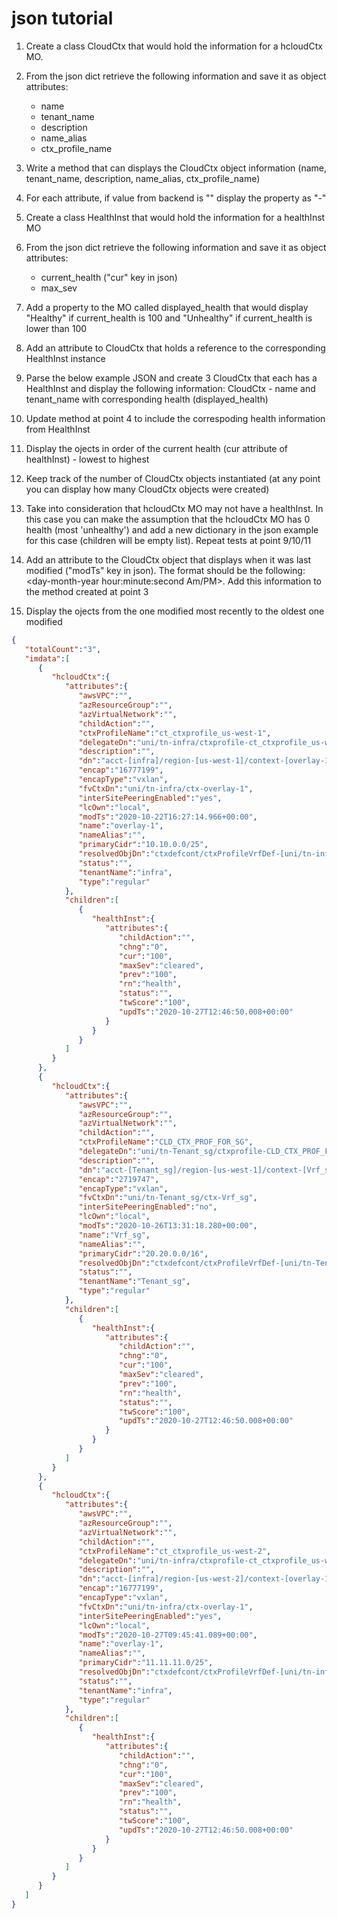 # json tutorial

1. Create a class CloudCtx that would hold the information for a hcloudCtx MO.
2. From the json dict retrieve the following information and save it as object attributes:
    - name
    - tenant_name
    - description
    - name_alias
    - ctx_profile_name
3. Write a method that can displays the CloudCtx object information (name, tenant_name, description, name_alias, ctx_profile_name)
4. For each attribute, if value from backend is "" display the property as "-"

5. Create a class HealthInst that would hold the information for a healthInst MO
6. From the json dict retrieve the following information and save it as object attributes:
    - current_health ("cur" key in json)
    - max_sev
    
7. Add a property to the MO called displayed_health that would display "Healthy" if current_health is 100 and "Unhealthy" if current_health is lower than 100

8. Add an attribute to CloudCtx that holds a reference to the corresponding HealthInst instance

9. Parse the below example JSON and create 3 CloudCtx that each has a HealthInst and display the following information: CloudCtx - name and tenant_name with corresponding health (displayed_health)

10. Update method at point 4 to include the correspoding health information from HealthInst

11. Display the ojects in order of the current health (cur attribute of healthInst) - lowest to highest

12. Keep track of the number of CloudCtx objects instantiated (at any point you can display how many CloudCtx objects were created)

13. Take into consideration that hcloudCtx MO may not have a healthInst. In this case you can make the assumption that the hcloudCtx MO has 0 health (most 'unhealthy') and add a new dictionary in the json example for this case (children will be empty list). Repeat tests at point 9/10/11

14. Add an attribute to the CloudCtx object that displays when it was last modified ("modTs" key in json). The format should be the following: <day-month-year hour:minute:second Am/PM>. Add this information to the method created at point 3

15. Display the ojects from the one modified most recently to the oldest one modified 


``` json
{
   "totalCount":"3",
   "imdata":[
      {
         "hcloudCtx":{
            "attributes":{
               "awsVPC":"",
               "azResourceGroup":"",
               "azVirtualNetwork":"",
               "childAction":"",
               "ctxProfileName":"ct_ctxprofile_us-west-1",
               "delegateDn":"uni/tn-infra/ctxprofile-ct_ctxprofile_us-west-1",
               "description":"",
               "dn":"acct-[infra]/region-[us-west-1]/context-[overlay-1]-addr-[10.10.0.0/25]",
               "encap":"16777199",
               "encapType":"vxlan",
               "fvCtxDn":"uni/tn-infra/ctx-overlay-1",
               "interSitePeeringEnabled":"yes",
               "lcOwn":"local",
               "modTs":"2020-10-22T16:27:14.966+00:00",
               "name":"overlay-1",
               "nameAlias":"",
               "primaryCidr":"10.10.0.0/25",
               "resolvedObjDn":"ctxdefcont/ctxProfileVrfDef-[uni/tn-infra/ctxprofile-ct_ctxprofile_us-west-1]-ctxDef-[uni/tn-infra/ctx-overlay-1]",
               "status":"",
               "tenantName":"infra",
               "type":"regular"
            },
            "children":[
               {
                  "healthInst":{
                     "attributes":{
                        "childAction":"",
                        "chng":"0",
                        "cur":"100",
                        "maxSev":"cleared",
                        "prev":"100",
                        "rn":"health",
                        "status":"",
                        "twScore":"100",
                        "updTs":"2020-10-27T12:46:50.008+00:00"
                     }
                  }
               }
            ]
         }
      },
      {
         "hcloudCtx":{
            "attributes":{
               "awsVPC":"",
               "azResourceGroup":"",
               "azVirtualNetwork":"",
               "childAction":"",
               "ctxProfileName":"CLD_CTX_PROF_FOR_SG",
               "delegateDn":"uni/tn-Tenant_sg/ctxprofile-CLD_CTX_PROF_FOR_SG",
               "description":"",
               "dn":"acct-[Tenant_sg]/region-[us-west-1]/context-[Vrf_sg]-addr-[20.20.0.0/16]",
               "encap":"2719747",
               "encapType":"vxlan",
               "fvCtxDn":"uni/tn-Tenant_sg/ctx-Vrf_sg",
               "interSitePeeringEnabled":"no",
               "lcOwn":"local",
               "modTs":"2020-10-26T13:31:18.280+00:00",
               "name":"Vrf_sg",
               "nameAlias":"",
               "primaryCidr":"20.20.0.0/16",
               "resolvedObjDn":"ctxdefcont/ctxProfileVrfDef-[uni/tn-Tenant_sg/ctxprofile-CLD_CTX_PROF_FOR_SG]-ctxDef-[uni/tn-Tenant_sg/ctx-Vrf_sg]",
               "status":"",
               "tenantName":"Tenant_sg",
               "type":"regular"
            },
            "children":[
               {
                  "healthInst":{
                     "attributes":{
                        "childAction":"",
                        "chng":"0",
                        "cur":"100",
                        "maxSev":"cleared",
                        "prev":"100",
                        "rn":"health",
                        "status":"",
                        "twScore":"100",
                        "updTs":"2020-10-27T12:46:50.008+00:00"
                     }
                  }
               }
            ]
         }
      },
      {
         "hcloudCtx":{
            "attributes":{
               "awsVPC":"",
               "azResourceGroup":"",
               "azVirtualNetwork":"",
               "childAction":"",
               "ctxProfileName":"ct_ctxprofile_us-west-2",
               "delegateDn":"uni/tn-infra/ctxprofile-ct_ctxprofile_us-west-2",
               "description":"",
               "dn":"acct-[infra]/region-[us-west-2]/context-[overlay-1]-addr-[11.11.11.0/25]",
               "encap":"16777199",
               "encapType":"vxlan",
               "fvCtxDn":"uni/tn-infra/ctx-overlay-1",
               "interSitePeeringEnabled":"yes",
               "lcOwn":"local",
               "modTs":"2020-10-27T09:45:41.089+00:00",
               "name":"overlay-1",
               "nameAlias":"",
               "primaryCidr":"11.11.11.0/25",
               "resolvedObjDn":"ctxdefcont/ctxProfileVrfDef-[uni/tn-infra/ctxprofile-ct_ctxprofile_us-west-2]-ctxDef-[uni/tn-infra/ctx-overlay-1]",
               "status":"",
               "tenantName":"infra",
               "type":"regular"
            },
            "children":[
               {
                  "healthInst":{
                     "attributes":{
                        "childAction":"",
                        "chng":"0",
                        "cur":"100",
                        "maxSev":"cleared",
                        "prev":"100",
                        "rn":"health",
                        "status":"",
                        "twScore":"100",
                        "updTs":"2020-10-27T12:46:50.008+00:00"
                     }
                  }
               }
            ]
         }
      }
   ]
}
```
